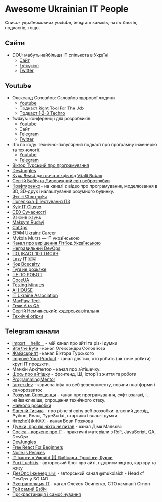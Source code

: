 # Awesome Ukrainian IT People

Список україномовних youtube, telegram каналів, чатів, блогів, подкастів, тощо.

## Сайти

- DOU: мабуть найбільша IT спільнота в Україні
    - [Сайт](https://dou.ua/)
    - [Telegram](https://t.me/doucommunity)
    - [Twitter](https://twitter.com/doucommunity)
 
## Youtube

- Олександ Соловйов: Соловйов здорової людини
    - [Youtube](https://www.youtube.com/@asolovyov)
    - [Подкаст Right Tool For The Job](https://www.youtube.com/playlist?list=PLPcgQFk9n9y9kc6MilJKf9EXhe_RbcpAu)
    - [Подкаст 1-2-3 Techno](https://www.youtube.com/playlist?list=PLwj_3ikgO3CLGGQ_xuXv8DG1upc_ih8SG)
- fwdays: конференції для розробників.
    - [Youtube](https://www.youtube.com/@fwdays)
    - [Сайт](https://fwdays.com/)
    - [Telegram](https://t.me/fwdays)
    - [Twitter](https://twitter.com/fwdays)
- Шо по коду: технічно-популярний подкаст про програмну інженерію та технології.
    - [Youtube](https://www.youtube.com/@shopokodu)
    - [Telegram](https://t.me/shopokodu)
- [Віктор Турський про програмування](https://www.youtube.com/@AboutProgramming)
- [DevJungles](https://www.youtube.com/@DevJungles)
- [Курс React для початківців від Vitalii Ruban](https://www.youtube.com/@reactdev)
- [Сергій Бабіч та Дивовижний світ веброзробки](https://www.youtube.com/@babichweb/videos)
- [Крафтяренко](https://www.youtube.com/@craftiarenko) - на каналі є відео про програмування, моделювання в 3D, 3D-друк і налаштування розумного будинку.
- [Serhii Chernenko](https://www.youtube.com/@serhii.chernenko)
- [Попелюха 👾 Тестування ПЗ](https://www.youtube.com/@Popeliuha)
- [Kyiv IT Cluster](https://www.youtube.com/@kyivitcluster)
- [CEO Сучасності](https://www.youtube.com/@ceo3307)
- [Закрив раунд](https://www.youtube.com/@zakryvlive)
- [Maksym Rudnyi](https://www.youtube.com/@MaksymRudnyi)
- [CatOps](https://www.youtube.com/@catops)
- [EPAM Ukraine Career](https://www.youtube.com/@epamuacareer)
- [Mykola Murza — IT українською](https://www.youtube.com/@mykolamurza)
- [Канал про вирішення ЛітКод Українською](https://www.youtube.com/@leetcodeUA)
- [Неправильний DevOps](https://www.youtube.com/@DenysVasyliev)
- [ПОДКАСТ 100 ТИСЯЧ](https://www.youtube.com/@podcast.100k)
- [Lazy IT 🇺🇦](https://www.youtube.com/@Lazy_IT)
- [Код Всесвіту](https://www.youtube.com/@kod_vsesvitu)
- [Гугл не розкаже](https://www.youtube.com/@guglnerozkazhe-podcast)
- [ЦЕ ПО РОБОТІ](https://www.youtube.com/@forworkpodcast)
- [CodeUA](https://www.youtube.com/@CodeUA)
- [Testing Minutes](https://www.youtube.com/@TestingMinutes)
- [AI HOUSE](https://www.youtube.com/@aihouse_ukraine)
- [IT Ukraine Association](https://www.youtube.com/@ITUkraineAssociation)
- [MacPaw Tech](https://www.youtube.com/@MacPawTech)
- [From A to QA](https://www.youtube.com/@from_a_to_qa)
- [Сергій Немчинський: кодерська вітальня](https://www.youtube.com/@SerhiiNemchynskyi)
- [Технічні огірки](https://www.youtube.com/@tech.cucumbers)

## Telegram канали

- [import \_\_hello\_\_](https://t.me/import_hello) - мій канал про айті та різні думки
- [Bite the Byte](https://t.me/bitethebyte) - канал Олександра Соловйова
- [Жабаскрипт](https://t.me/jabascript) - канал Віктора Турського
- [Improve Your Product](https://t.me/toceo) - канал для тих, хто робить (чи хоче робити) круті IT продукти.
- [Мамкін Архітектор](https://t.me/mamkin_architect) - канал про айтішечку. 
- [Шось про айтішку](https://t.me/frontender_clj) - фронтенд, ШІ, історії з життя та роботи
- [Programming Mentor](https://t.me/programmingmentor)
- [targer.dev](https://t.me/targer_dev) - корисна інфа по веб девелопменту, новини платформи і саморозвиток
- [Роздуми Спрощенця](https://t.me/decomplexifier) - канал про програмування, софт взагалі, і, найважливіше, спрощення технічного стеку.
- [Навколо розробки](https://t.me/this_is_pythonic)
- [Євгеній Гизила](https://t.me/hyzyla_blog) - про різне зі світу веб розробки: власний досвід, Python, React, TypeScript, стартапи і власні думки
- [✙rozho)))k✙🇺🇦](https://t.me/full_of_hatred) - канал Вови Рожкова
- [Думки, про які ніхто не питав](https://t.me/youneverasked) - канал Діми Малєєва
- [Codica - корисне про IT](https://t.me/codica) - практичні матеріали з RoR, JavaScript, QA, DevOps
- [DevJungles](https://t.me/DevJungles)
- [Free React For Beginners](https://t.me/reactbeginners)
- [Node.js Recipes](https://t.me/node_recipes)
- [IT івенти в Україні 🧑‍💻 Вебінари, Тренінги, Курси](https://t.me/+NCpbHgiY8pZhZjZi)
- [Yurii Luchkiv](https://t.me/yyluchkiv_blog) - авторський блог про айті, підприємництво, кар'єру та жизу
- [ДевОпс Інженер 🇺🇦](https://t.me/devopsengineer) - авторський канал @mukolaich - Head of DevOps у SQUAD.
- [Экстраполяция IT](https://t.me/itextrapolation) - канал Олексія Осипенко, СТО компанії Cimon
- [Той самий Бабіч](https://t.me/toisamyibabich)
- [Прокрастинація і самобічування](https://t.me/procrastinationselfflagellation)

